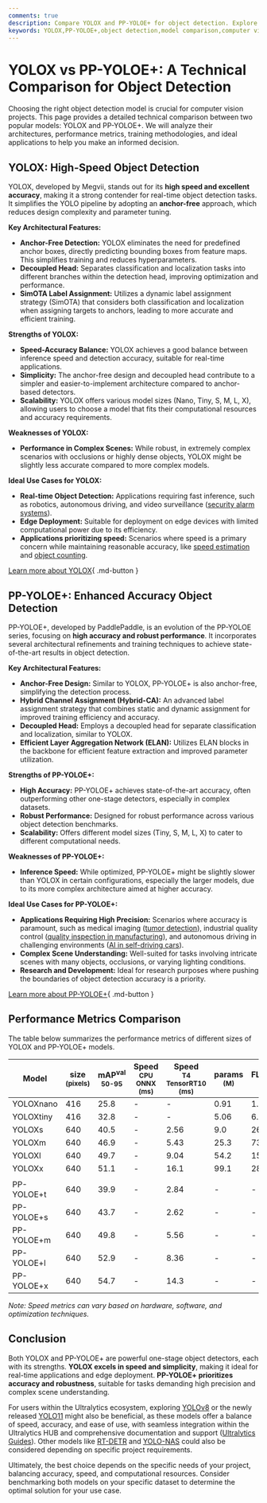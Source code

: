 ```yaml
---
comments: true
description: Compare YOLOX and PP-YOLOE+ for object detection. Explore architectures, performance metrics, and use cases to choose the best model for your needs.
keywords: YOLOX,PP-YOLOE+,object detection,model comparison,computer vision,YOLOX vs PP-YOLOE+,machine learning,deep learning,real-time detection
---
```


# YOLOX vs PP-YOLOE+: A Technical Comparison for Object Detection

Choosing the right object detection model is crucial for computer vision projects. This page provides a detailed technical comparison between two popular models: YOLOX and PP-YOLOE+. We will analyze their architectures, performance metrics, training methodologies, and ideal applications to help you make an informed decision.

<script async src="https://cdn.jsdelivr.net/npm/chart.js@3.9.1/dist/chart.min.js"></script>
<script defer src="../../javascript/benchmark.js"></script>

<canvas id="modelComparisonChart" width="1024" height="400" active-models='["YOLOX", "PP-YOLOE+"]'></canvas>

## YOLOX: High-Speed Object Detection

YOLOX, developed by Megvii, stands out for its **high speed and excellent accuracy**, making it a strong contender for real-time object detection tasks. It simplifies the YOLO pipeline by adopting an **anchor-free** approach, which reduces design complexity and parameter tuning.

**Key Architectural Features:**

- **Anchor-Free Detection:** YOLOX eliminates the need for predefined anchor boxes, directly predicting bounding boxes from feature maps. This simplifies training and reduces hyperparameters.
- **Decoupled Head:** Separates classification and localization tasks into different branches within the detection head, improving optimization and performance.
- **SimOTA Label Assignment:** Utilizes a dynamic label assignment strategy (SimOTA) that considers both classification and localization when assigning targets to anchors, leading to more accurate and efficient training.

**Strengths of YOLOX:**

- **Speed-Accuracy Balance:** YOLOX achieves a good balance between inference speed and detection accuracy, suitable for real-time applications.
- **Simplicity:** The anchor-free design and decoupled head contribute to a simpler and easier-to-implement architecture compared to anchor-based detectors.
- **Scalability:** YOLOX offers various model sizes (Nano, Tiny, S, M, L, X), allowing users to choose a model that fits their computational resources and accuracy requirements.

**Weaknesses of YOLOX:**

- **Performance in Complex Scenes:** While robust, in extremely complex scenarios with occlusions or highly dense objects, YOLOX might be slightly less accurate compared to more complex models.

**Ideal Use Cases for YOLOX:**

- **Real-time Object Detection:** Applications requiring fast inference, such as robotics, autonomous driving, and video surveillance ([security alarm systems](https://www.ultralytics.com/blog/security-alarm-system-projects-with-ultralytics-yolov8)).
- **Edge Deployment:** Suitable for deployment on edge devices with limited computational power due to its efficiency.
- **Applications prioritizing speed:** Scenarios where speed is a primary concern while maintaining reasonable accuracy, like [speed estimation](https://www.ultralytics.com/blog/ultralytics-yolov8-for-speed-estimation-in-computer-vision-projects) and [object counting](https://docs.ultralytics.com/guides/object-counting/).

[Learn more about YOLOX](https://github.com/Megvii-BaseDetection/YOLOX){ .md-button }

## PP-YOLOE+: Enhanced Accuracy Object Detection

PP-YOLOE+, developed by PaddlePaddle, is an evolution of the PP-YOLOE series, focusing on **high accuracy and robust performance**. It incorporates several architectural refinements and training techniques to achieve state-of-the-art results in object detection.

**Key Architectural Features:**

- **Anchor-Free Design:** Similar to YOLOX, PP-YOLOE+ is also anchor-free, simplifying the detection process.
- **Hybrid Channel Assignment (Hybrid-CA):** An advanced label assignment strategy that combines static and dynamic assignment for improved training efficiency and accuracy.
- **Decoupled Head:** Employs a decoupled head for separate classification and localization, similar to YOLOX.
- **Efficient Layer Aggregation Network (ELAN):** Utilizes ELAN blocks in the backbone for efficient feature extraction and improved parameter utilization.

**Strengths of PP-YOLOE+:**

- **High Accuracy:** PP-YOLOE+ achieves state-of-the-art accuracy, often outperforming other one-stage detectors, especially in complex datasets.
- **Robust Performance:** Designed for robust performance across various object detection benchmarks.
- **Scalability:** Offers different model sizes (Tiny, S, M, L, X) to cater to different computational needs.

**Weaknesses of PP-YOLOE+:**

- **Inference Speed:** While optimized, PP-YOLOE+ might be slightly slower than YOLOX in certain configurations, especially the larger models, due to its more complex architecture aimed at higher accuracy.

**Ideal Use Cases for PP-YOLOE+:**

- **Applications Requiring High Precision:** Scenarios where accuracy is paramount, such as medical imaging ([tumor detection](https://www.ultralytics.com/blog/using-yolo11-for-tumor-detection-in-medical-imaging)), industrial quality control ([quality inspection in manufacturing](https://www.ultralytics.com/blog/quality-inspection-in-manufacturing-traditional-vs-deep-learning-methods)), and autonomous driving in challenging environments ([AI in self-driving cars](https://www.ultralytics.com/solutions/ai-in-self-driving)).
- **Complex Scene Understanding:** Well-suited for tasks involving intricate scenes with many objects, occlusions, or varying lighting conditions.
- **Research and Development:** Ideal for research purposes where pushing the boundaries of object detection accuracy is a priority.

[Learn more about PP-YOLOE+](https://github.com/PaddlePaddle/PaddleDetection){ .md-button }

## Performance Metrics Comparison

The table below summarizes the performance metrics of different sizes of YOLOX and PP-YOLOE+ models.

| Model      | size<br><sup>(pixels) | mAP<sup>val<br>50-95 | Speed<br><sup>CPU ONNX<br>(ms) | Speed<br><sup>T4 TensorRT10<br>(ms) | params<br><sup>(M) | FLOPs<br><sup>(B) |
| ---------- | --------------------- | -------------------- | ------------------------------ | ----------------------------------- | ------------------ | ----------------- |
| YOLOXnano  | 416                   | 25.8                 | -                              | -                                   | 0.91               | 1.08              |
| YOLOXtiny  | 416                   | 32.8                 | -                              | -                                   | 5.06               | 6.45              |
| YOLOXs     | 640                   | 40.5                 | -                              | 2.56                                | 9.0                | 26.8              |
| YOLOXm     | 640                   | 46.9                 | -                              | 5.43                                | 25.3               | 73.8              |
| YOLOXl     | 640                   | 49.7                 | -                              | 9.04                                | 54.2               | 155.6             |
| YOLOXx     | 640                   | 51.1                 | -                              | 16.1                                | 99.1               | 281.9             |
|            |                       |                      |                                |                                     |                    |                   |
| PP-YOLOE+t | 640                   | 39.9                 | -                              | 2.84                                | -                  | -                 |
| PP-YOLOE+s | 640                   | 43.7                 | -                              | 2.62                                | -                  | -                 |
| PP-YOLOE+m | 640                   | 49.8                 | -                              | 5.56                                | -                  | -                 |
| PP-YOLOE+l | 640                   | 52.9                 | -                              | 8.36                                | -                  | -                 |
| PP-YOLOE+x | 640                   | 54.7                 | -                              | 14.3                                | -                  | -                 |

_Note: Speed metrics can vary based on hardware, software, and optimization techniques._

## Conclusion

Both YOLOX and PP-YOLOE+ are powerful one-stage object detectors, each with its strengths. **YOLOX excels in speed and simplicity**, making it ideal for real-time applications and edge deployment. **PP-YOLOE+ prioritizes accuracy and robustness**, suitable for tasks demanding high precision and complex scene understanding.

For users within the Ultralytics ecosystem, exploring [YOLOv8](https://www.ultralytics.com/yolo) or the newly released [YOLO11](https://docs.ultralytics.com/models/yolo11/) might also be beneficial, as these models offer a balance of speed, accuracy, and ease of use, with seamless integration within the Ultralytics HUB and comprehensive documentation and support ([Ultralytics Guides](https://docs.ultralytics.com/guides/)). Other models like [RT-DETR](https://docs.ultralytics.com/models/rtdetr/) and [YOLO-NAS](https://docs.ultralytics.com/models/yolo-nas/) could also be considered depending on specific project requirements.

Ultimately, the best choice depends on the specific needs of your project, balancing accuracy, speed, and computational resources. Consider benchmarking both models on your specific dataset to determine the optimal solution for your use case.
